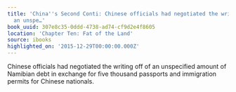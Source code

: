 ```yaml
---
title: 'China''s Second Conti: Chinese officials had negotiated the writing off of
  an unspe…'
book_uuid: 307e8c35-0ddd-4738-ad74-cf9d2e4f8605
location: 'Chapter Ten: Fat of the Land'
source: ibooks
highlighted_on: '2015-12-29T00:00:00.000Z'
---
```


Chinese officials had negotiated the writing off of an unspecified amount of Namibian debt in exchange for five thousand passports and immigration permits for Chinese nationals.